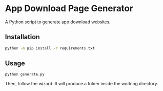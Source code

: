 # App Download Page Generator

A Python script to generate app download websites.

## Installation

```sh
python -m pip install -r requirements.txt
```

## Usage

```sh
python generate.py
```

Then, follow the wizard. It will produce a folder inside the working directory.